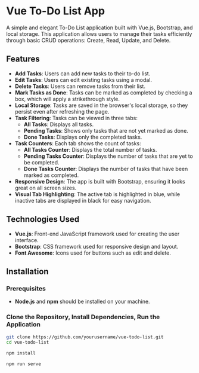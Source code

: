 # Vue To-Do List App

A simple and elegant To-Do List application built with Vue.js, Bootstrap, and local storage. This application allows users to manage their tasks efficiently through basic CRUD operations: Create, Read, Update, and Delete.

## Features

- **Add Tasks**: Users can add new tasks to their to-do list.
- **Edit Tasks**: Users can edit existing tasks using a modal.
- **Delete Tasks**: Users can remove tasks from their list.
- **Mark Tasks as Done**: Tasks can be marked as completed by checking a box, which will apply a strikethrough style.
- **Local Storage**: Tasks are saved in the browser's local storage, so they persist even after refreshing the page.
- **Task Filtering**: Tasks can be viewed in three tabs:
  - **All Tasks**: Displays all tasks.
  - **Pending Tasks**: Shows only tasks that are not yet marked as done.
  - **Done Tasks**: Displays only the completed tasks.
- **Task Counters**: Each tab shows the count of tasks:
  - **All Tasks Counter**: Displays the total number of tasks.
  - **Pending Tasks Counter**: Displays the number of tasks that are yet to be completed.
  - **Done Tasks Counter**: Displays the number of tasks that have been marked as completed.
- **Responsive Design**: The app is built with Bootstrap, ensuring it looks great on all screen sizes.
- **Visual Tab Highlighting**: The active tab is highlighted in blue, while inactive tabs are displayed in black for easy navigation.

## Technologies Used

- **Vue.js**: Front-end JavaScript framework used for creating the user interface.
- **Bootstrap**: CSS framework used for responsive design and layout.
- **Font Awesome**: Icons used for buttons such as edit and delete.

## Installation

### Prerequisites

- **Node.js** and **npm** should be installed on your machine.

### Clone the Repository, Install Dependencies, Run the Application

```bash
git clone https://github.com/yourusername/vue-todo-list.git
cd vue-todo-list

npm install

npm run serve
